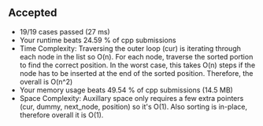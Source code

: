 Accepted
--------

-   19/19 cases passed (27 ms)
-   Your runtime beats 24.59 % of cpp submissions
-   Time Complexity: Traversing the outer loop (cur) is iterating through each node in the list so O(n). For each node, traverse the sorted portion to find the correct position. In the worst case, this takes O(n) steps if the node has to be inserted at the end of the sorted position. Therefore, the overall is O(n^2)
-   Your memory usage beats 49.54 % of cpp submissions (14.5 MB)
-   Space Complexity: Auxillary space only requires a few extra pointers (cur, dummy, next_node, position) so it's O(1). Also sorting is in-place, therefore overall it is O(1).